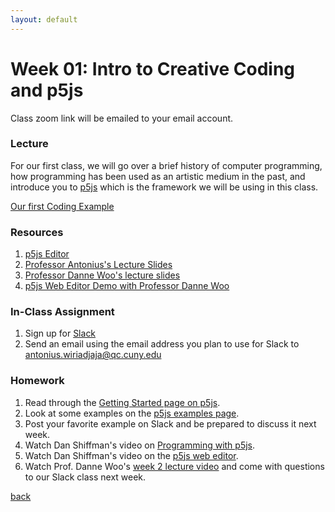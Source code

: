 ```yaml
---
layout: default
---
```


# Week 01: Intro to Creative Coding and p5js

Class zoom link will be emailed to your email account.

### Lecture
For our first class, we will go over a brief history of computer programming, how programming has been used as an artistic medium in the past, and introduce you to [p5js](https://p5js.org/) which is the framework we will be using in this class.

[Our first Coding Example](https://editor.p5js.org/awcuny/sketches/yEZxJ-DV1)

### Resources
1. [p5js Editor](http://editor.p5js.org/)
2. [Professor Antonius's Lecture Slides](https://docs.google.com/presentation/d/1efzNpJpwHdZ4U0NdgKh8W72eUMDJI1gUNuX5NtvGVzg/edit?usp=sharing)
3. [Professor Danne Woo's lecture slides](https://teaching-files.s3.us-east-2.amazonaws.com/creativecoding/lectures/creativecoding_week01.pdf)
4. [p5js Web Editor Demo with Professor Danne Woo](https://www.youtube.com/watch?v=edJKmfNq8Xg)

### In-Class Assignment
1. Sign up for [Slack](https://qc-design.slack.com/archives/C089TKNP9AT)
2. Send an email using the email address you plan to use for Slack to [antonius.wiriadjaja@qc.cuny.edu](mailto:antonius.wiriadjaja@qc.cuny.edul)

### Homework
1. Read through the [Getting Started page on p5js](https://p5js.org/get-started/).
2. Look at some examples on the [p5js examples page](https://p5js.org/examples/).
3. Post your favorite example on Slack and be prepared to discuss it next week.
4. Watch Dan Shiffman's video on [Programming with p5js](https://www.youtube.com/watch?v=yPWkPOfnGsw).
5. Watch Dan Shiffman's video on the [p5js web editor](https://www.youtube.com/watch?v=MXs1cOlidWs).
6. Watch Prof. Danne Woo's [week 2 lecture video](https://youtu.be/fbWIolOqIqM) and come with questions to our Slack class next week.

[back](./)

